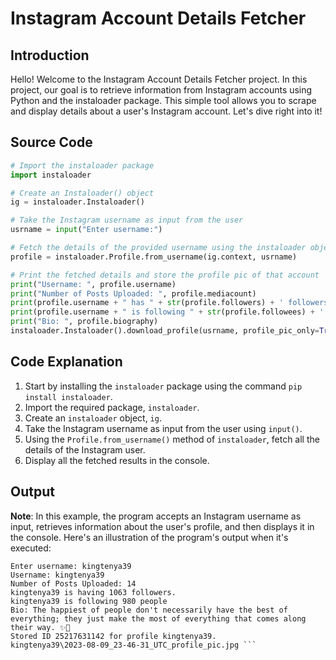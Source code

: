 # Instagram Account Details Fetcher

## Introduction
Hello! Welcome to the Instagram Account Details Fetcher project. In this project, our goal is to retrieve information from Instagram accounts using Python and the instaloader package. This simple tool allows you to scrape and display details about a user's Instagram account. Let's dive right into it!

## Source Code
```python
# Import the instaloader package
import instaloader

# Create an Instaloader() object
ig = instaloader.Instaloader()

# Take the Instagram username as input from the user
usrname = input("Enter username:")

# Fetch the details of the provided username using the instaloader object
profile = instaloader.Profile.from_username(ig.context, usrname)

# Print the fetched details and store the profile pic of that account
print("Username: ", profile.username)
print("Number of Posts Uploaded: ", profile.mediacount)
print(profile.username + " has " + str(profile.followers) + ' followers.')
print(profile.username + " is following " + str(profile.followees) + ' people')
print("Bio: ", profile.biography)
instaloader.Instaloader().download_profile(usrname, profile_pic_only=True)
```

## Code Explanation

1. Start by installing the `instaloader` package using the command `pip install instaloader`.
2. Import the required package, `instaloader`.
3. Create an `instaloader` object, `ig`.
4. Take the Instagram username as input from the user using `input()`.
5. Using the `Profile.from_username()` method of `instaloader`, fetch all the details of the Instagram user.
6. Display all the fetched results in the console.

## Output

**Note**: In this example, the program accepts an Instagram username as input, retrieves information about the user's profile, and then displays it in the console. Here's an illustration of the program's output when it's executed:

``` Terminal
Enter username: kingtenya39
Username: kingtenya39
Number of Posts Uploaded: 14
kingtenya39 is having 1063 followers.
kingtenya39 is following 980 people
Bio: The happiest of people don't necessarily have the best of everything; they just make the most of everything that comes along their way. ✨💯
Stored ID 25217631142 for profile kingtenya39.
kingtenya39\2023-08-09_23-46-31_UTC_profile_pic.jpg ```


